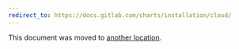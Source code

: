 ```yaml
---
redirect_to: https://docs.gitlab.com/charts/installation/cloud/
---
```


This document was moved to [another location](https://docs.gitlab.com/charts/installation/cloud/).
